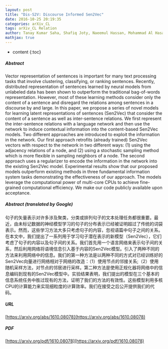 ```yaml
---
layout: post
title: "Dis-S2V: Discourse Informed Sen2Vec"
date: 2016-10-25 20:19:35
categories: arXiv_CL
tags: arXiv_CL Relation
author: Tanay Kumar Saha, Shafiq Joty, Naeemul Hassan, Mohammad Al Hasan
mathjax: true
---
```


* content
{:toc}

##### Abstract
Vector representation of sentences is important for many text processing tasks that involve clustering, classifying, or ranking sentences. Recently, distributed representation of sentences learned by neural models from unlabeled data has been shown to outperform the traditional bag-of-words representation. However, most of these learning methods consider only the content of a sentence and disregard the relations among sentences in a discourse by and large. In this paper, we propose a series of novel models for learning latent representations of sentences (Sen2Vec) that consider the content of a sentence as well as inter-sentence relations. We first represent the inter-sentence relations with a language network and then use the network to induce contextual information into the content-based Sen2Vec models. Two different approaches are introduced to exploit the information in the network. Our first approach retrofits (already trained) Sen2Vec vectors with respect to the network in two different ways: (1) using the adjacency relations of a node, and (2) using a stochastic sampling method which is more flexible in sampling neighbors of a node. The second approach uses a regularizer to encode the information in the network into the existing Sen2Vec model. Experimental results show that our proposed models outperform existing methods in three fundamental information system tasks demonstrating the effectiveness of our approach. The models leverage the computational power of multi-core CPUs to achieve fine-grained computational efficiency. We make our code publicly available upon acceptance.

##### Abstract (translated by Google)
句子的矢量表示对许多涉及聚类，分类或排列句子的文本处理任务都很重要。最近，由未标记数据的神经模型学习的句子的分布表示已经被证明超过了传统的词袋表示。然而，这些学习方法大多只考虑句子的内容，忽视语篇中句子之间的关系。在本文中，我们提出了一系列用于学习句子潜在表示的新模型（Sen2Vec），它们考虑了句子的内容以及句子间的关系。我们首先用一个语言网络来表示句子间的关系，然后利用网络将语境信息引入基于内容的Sen2Vec模型。引入了两种不同的方法来利用网络中的信息。我们的第一种方法是以两种不同的方式对已经训练好的Sen2Vec向量进行网络相对于网络的改造：（1）使用节点的邻接关系;（2）使用随机采样方法，对节点的邻居进行采样。第二种方法是使用正规化器将网络中的信息编码到现有的Sen2Vec模型中。实验结果表明，我们提出的模型在三个基本的信息系统任务中胜过现有的方法，证明了我们的方法的有效性。这些模型利用多核CPU的计算能力来实现细粒度的计算效率。我们在接受之后公开提供我们的代码。

##### URL
[https://arxiv.org/abs/1610.08078](https://arxiv.org/abs/1610.08078)

##### PDF
[https://arxiv.org/pdf/1610.08078](https://arxiv.org/pdf/1610.08078)

